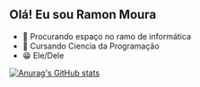## Olá! Eu sou Ramon Moura

- 👀 Procurando espaço no ramo de informática
- 🌱 Cursando Ciencia da Programação
- 😁 Ele/Dele

[![Anurag's GitHub stats](https://github-readme-stats.vercel.app/api?username=ramouraaa)](https://github.com/anuraghazra/github-readme-stats)

